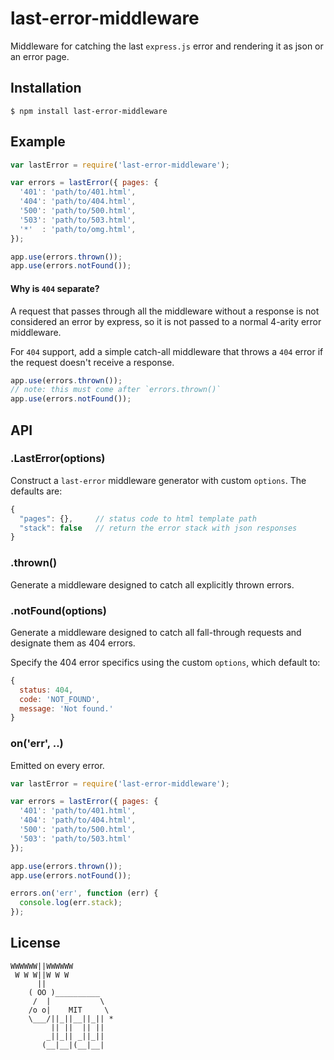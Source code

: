 # last-error-middleware

  Middleware for catching the last `express.js` error and rendering it as json or an error page.

## Installation

    $ npm install last-error-middleware

## Example

```js
var lastError = require('last-error-middleware');

var errors = lastError({ pages: {
  '401': 'path/to/401.html',
  '404': 'path/to/404.html',
  '500': 'path/to/500.html',
  '503': 'path/to/503.html',
  '*'  : 'path/to/omg.html',
});

app.use(errors.thrown());
app.use(errors.notFound());
```

#### Why is `404` separate?

A request that passes through all the middleware without a response is not considered an error by express, so it is not passed to a normal 4-arity error middleware.

For `404` support, add a simple catch-all middleware that throws a `404` error if the request doesn't receive a response.

```js
app.use(errors.thrown());
// note: this must come after `errors.thrown()`
app.use(errors.notFound());
```

## API

### .LastError(options)
  
  Construct a `last-error` middleware generator with custom `options`. The defaults are:

```js
{
  "pages": {},     // status code to html template path
  "stack": false   // return the error stack with json responses
}
```

### .thrown()

  Generate a middleware designed to catch all explicitly thrown errors.

### .notFound(options)

  Generate a middleware designed to catch all fall-through requests and designate them as 404 errors.

  Specify the 404 error specifics using the custom `options`, which default to:

```js
{
  status: 404,
  code: 'NOT_FOUND',
  message: 'Not found.'
}
```

### on('err', ..)

  Emitted on every error.

```js
var lastError = require('last-error-middleware');

var errors = lastError({ pages: {
  '401': 'path/to/401.html',
  '404': 'path/to/404.html',
  '500': 'path/to/500.html',
  '503': 'path/to/503.html'
});

app.use(errors.thrown());
app.use(errors.notFound());

errors.on('err', function (err) {
  console.log(err.stack);
});
```

## License

```
WWWWWW||WWWWWW
 W W W||W W W
      ||
    ( OO )__________
     /  |           \
    /o o|    MIT     \
    \___/||_||__||_|| *
         || ||  || ||
        _||_|| _||_||
       (__|__|(__|__|
```
